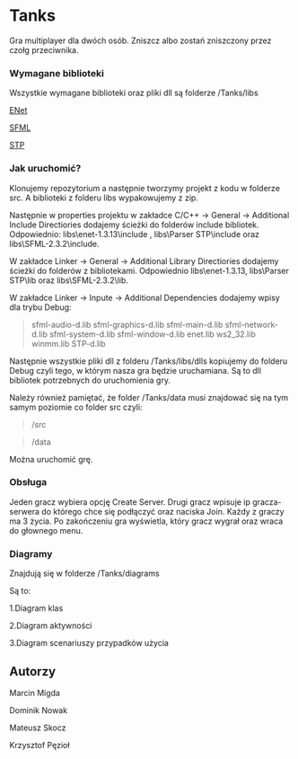 # Tanks

Gra multiplayer dla dwóch osób. Zniszcz albo zostań zniszczony przez czołg przeciwnika.

### Wymagane biblioteki

Wszystkie wymagane biblioteki oraz pliki dll są folderze /Tanks/libs

[ENet](http://enet.bespin.org/index.html)

[SFML](http://www.sfml-dev.org)

[STP](https://github.com/edoren/STP)

### Jak uruchomić?

Klonujemy repozytorium a następnie tworzymy projekt z kodu w folderze src.
A biblioteki z folderu libs wypakowujemy z zip.

Następnie w properties projektu w zakładce C/C++ -> General -> Additional Include Directiories dodajemy ścieżki do folderów include bibliotek. Odpowiednio: libs\enet-1.3.13\include , libs\Parser STP\include oraz libs\SFML-2.3.2\include.

W zakładce Linker -> General -> Additional Library Directiories dodajemy ścieżki do folderów z bibliotekami.
Odpowiednio libs\enet-1.3.13, libs\Parser STP\lib oraz libs\SFML-2.3.2\lib.

W zakładce Linker -> Inpute -> Additional Dependencies dodajemy wpisy dla trybu Debug:
> sfml-audio-d.lib
sfml-graphics-d.lib
sfml-main-d.lib
sfml-network-d.lib
sfml-system-d.lib
sfml-window-d.lib
enet.lib
ws2_32.lib
winmm.lib
STP-d.lib

Następnie wszystkie pliki dll z folderu /Tanks/libs/dlls kopiujemy do folderu Debug czyli tego, w którym nasza gra będzie uruchamiana. Są to dll bibliotek potrzebnych do uruchomienia gry.

Należy również pamiętać, że folder /Tanks/data musi znajdować się na tym samym poziomie co folder src czyli:
> /src

>/data

Można uruchomić grę.

### Obsługa

Jeden gracz wybiera opcję Create Server.
Drugi gracz wpisuje ip gracza-serwera do którego chce się podłączyć oraz naciska Join.
Każdy z graczy ma 3 życia.
Po zakończeniu gra wyświetla, który gracz wygrał oraz wraca do głownego menu.

### Diagramy

Znajdują się w folderze /Tanks/diagrams

Są to:

1.Diagram klas

2.Diagram aktywności

3.Diagram scenariuszy przypadków użycia

## Autorzy

Marcin Migda

Dominik Nowak

Mateusz Skocz

Krzysztof Pęzioł
